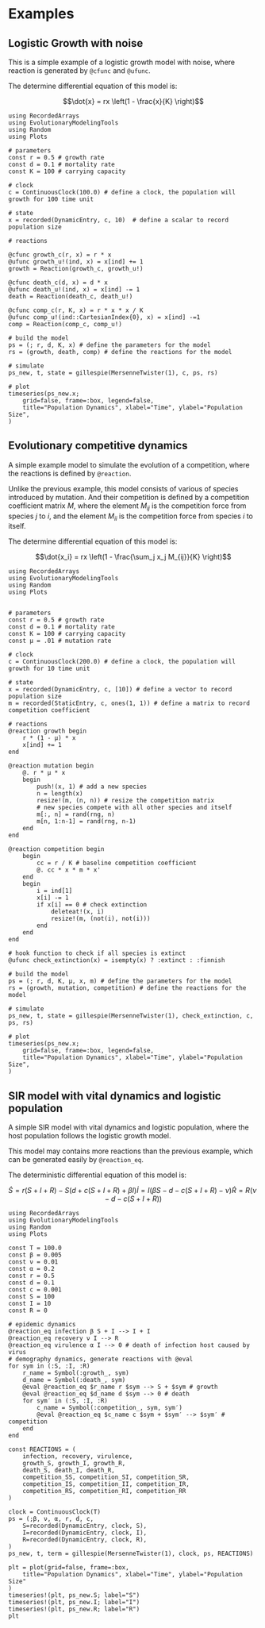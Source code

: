 # Examples

## Logistic Growth with noise

This is a simple example of a logistic growth model with noise,
where reaction is generated by `@cfunc` and `@ufunc`.

The determine differential equation of this model is:

```math
\dot{x} = rx \left(1 - \frac{x}{K} \right)
```

```@example logistic_growth_with_noise
using RecordedArrays
using EvolutionaryModelingTools
using Random
using Plots

# parameters
const r = 0.5 # growth rate
const d = 0.1 # mortality rate
const K = 100 # carrying capacity

# clock
c = ContinuousClock(100.0) # define a clock, the population will growth for 100 time unit

# state
x = recorded(DynamicEntry, c, 10)  # define a scalar to record population size

# reactions

@cfunc growth_c(r, x) = r * x
@ufunc growth_u!(ind, x) = x[ind] += 1
growth = Reaction(growth_c, growth_u!)

@cfunc death_c(d, x) = d * x
@ufunc death_u!(ind, x) = x[ind] -= 1
death = Reaction(death_c, death_u!)

@cfunc comp_c(r, K, x) = r * x * x / K
@ufunc comp_u!(ind::CartesianIndex{0}, x) = x[ind] -=1
comp = Reaction(comp_c, comp_u!)

# build the model
ps = (; r, d, K, x) # define the parameters for the model
rs = (growth, death, comp) # define the reactions for the model

# simulate
ps_new, t, state = gillespie(MersenneTwister(1), c, ps, rs)

# plot
timeseries(ps_new.x;
    grid=false, frame=:box, legend=false,
    title="Population Dynamics", xlabel="Time", ylabel="Population Size",
)
```

## Evolutionary competitive dynamics

A simple example model to simulate the evolution of a competition,
where the reactions is defined by `@reaction`.

Unlike the previous example, this model consists of various of species introduced by mutation.
And their competition is defined by a competition coefficient matrix $M$,
where the element $M_{ij}$ is the competition force from species $j$ to $i$,
and the element $M_{ii}$ is the competition force from species $i$ to itself.

The determine differential equation of this model is:

```math
\dot{x_i} = rx \left(1 - \frac{\sum_j x_j M_{ij}}{K} \right)
```

```@example competition_dynamics_with_noise_and_mutation
using RecordedArrays
using EvolutionaryModelingTools
using Random
using Plots


# parameters
const r = 0.5 # growth rate
const d = 0.1 # mortality rate
const K = 100 # carrying capacity
const μ = .01 # mutation rate

# clock
c = ContinuousClock(200.0) # define a clock, the population will growth for 10 time unit

# state
x = recorded(DynamicEntry, c, [10]) # define a vector to record population size
m = recorded(StaticEntry, c, ones(1, 1)) # define a matrix to record competition coefficient

# reactions
@reaction growth begin
    r * (1 - μ) * x
    x[ind] += 1
end

@reaction mutation begin
    @. r * μ * x
    begin
        push!(x, 1) # add a new species
        n = length(x)
        resize!(m, (n, n)) # resize the competition matrix
        # new species compete with all other species and itself
        m[:, n] = rand(rng, n)
        m[n, 1:n-1] = rand(rng, n-1)
    end
end

@reaction competition begin
    begin
        cc = r / K # baseline competition coefficient
        @. cc * x * m * x'
    end
    begin
        i = ind[1]
        x[i] -= 1
        if x[i] == 0 # check extinction
            deleteat!(x, i)
            resize!(m, (not(i), not(i)))
        end
    end
end

# hook function to check if all species is extinct
@ufunc check_extinction(x) = isempty(x) ? :extinct : :finnish

# build the model
ps = (; r, d, K, μ, x, m) # define the parameters for the model
rs = (growth, mutation, competition) # define the reactions for the model

# simulate
ps_new, t, state = gillespie(MersenneTwister(1), check_extinction, c, ps, rs)

# plot
timeseries(ps_new.x;
    grid=false, frame=:box, legend=false,
    title="Population Dynamics", xlabel="Time", ylabel="Population Size",
)
```

## SIR model with vital dynamics and logistic population

A simple SIR model with vital dynamics and logistic population,
where the host population follows the logistic growth model.

This model may contains more reactions than the previous example,
which can be generated easily by `@reaction_eq`.

The deterministic differential equation of this model is:

```math
\dot{S} = r (S + I + R) - S(d + c (S + I + R) + \beta I)
\dot{I} = I (\beta S - d - c (S + I + R) - \nu)
\dot{R} = R (\nu - d - c (S + I + R))
```

```@example sir_with_vital_dynamics_and_logistic_population
using RecordedArrays
using EvolutionaryModelingTools
using Random
using Plots

const T = 100.0
const β = 0.005
const ν = 0.01
const α = 0.2
const r = 0.5
const d = 0.1
const c = 0.001
const S = 100
const I = 10
const R = 0

# epidemic dynamics
@reaction_eq infection β S + I --> I + I
@reaction_eq recovery ν I --> R
@reaction_eq virulence α I --> 0 # death of infection host caused by virus
# demography dynamics, generate reactions with @eval
for sym in (:S, :I, :R)
    r_name = Symbol(:growth_, sym)
    d_name = Symbol(:death_, sym)
    @eval @reaction_eq $r_name r $sym --> S + $sym # growth
    @eval @reaction_eq $d_name d $sym --> 0 # death
    for sym′ in (:S, :I, :R)
        c_name = Symbol(:competition_, sym, sym′)
        @eval @reaction_eq $c_name c $sym + $sym′ --> $sym′ # competition
    end
end

const REACTIONS = (
    infection, recovery, virulence,
    growth_S, growth_I, growth_R,
    death_S, death_I, death_R,
    competition_SS, competition_SI, competition_SR,
    competition_IS, competition_II, competition_IR,
    competition_RS, competition_RI, competition_RR
)

clock = ContinuousClock(T)
ps = (;β, ν, α, r, d, c,
    S=recorded(DynamicEntry, clock, S),
    I=recorded(DynamicEntry, clock, I),
    R=recorded(DynamicEntry, clock, R),
)
ps_new, t, term = gillespie(MersenneTwister(1), clock, ps, REACTIONS)

plt = plot(grid=false, frame=:box,
    title="Population Dynamics", xlabel="Time", ylabel="Population Size"
)
timeseries!(plt, ps_new.S; label="S")
timeseries!(plt, ps_new.I; label="I")
timeseries!(plt, ps_new.R; label="R")
plt
```
